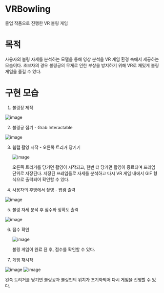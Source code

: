 # VRBowling

졸업 작품으로 진행한 VR 볼링 게임

# 목적

사용자의 볼링 자세를 분석하는 모델을 통해 영상 분석을 VR 게임 환경 속에서 제공하는 모습이다.
초보자의 경우 볼링공의 무게로 인한 부상을 방지하기 위해 VR로 재밌게 볼링 게임을 즐길 수 있다.
  
# 구현 모습

1. 볼링장 제작
   
  ![image](https://github.com/csieung/VRBowling/assets/72512163/636e7f2a-51eb-4e38-ae3a-eaca069e39d4)

2. 볼링공 집기 - Grab Interactable

  ![image](https://github.com/csieung/VRBowling/assets/72512163/34e5932e-9718-4b6b-b580-7e6fdf34c0a7)

3. 웹캡 촬영 시작 - 오른쪽 트리거 당기기

   ![image](https://github.com/csieung/VRBowling/assets/72512163/a87233d2-9902-424a-8f38-74ba7cdf9225)

   오른쪽 트리거를 당기면 촬영이 시작되고, 한번 더 당기면 촬영이 종료되며 프레임 단위로 저장된다.
   저장된 프레임들로 자세를 분석하고 다시 VR 게임 내에서 GIF 형식으로 출력되어 확인할 수 있다.

4. 사용자의 후방에서 촬영 - 웹캠 출력

  ![image](https://github.com/csieung/VRBowling/assets/72512163/89373b6f-0b5f-4094-a583-887c5c0859a6)

5. 볼링 자세 분석 후 점수와 정확도 출력

  ![image](https://github.com/csieung/VRBowling/assets/72512163/815792c3-11d5-4067-8c60-ea57764951ff)

6. 점수 확인

   ![image](https://github.com/csieung/VRBowling/assets/72512163/b1128ed4-ac67-4009-a93d-1202de95610a)

   볼링 게임이 완료 된 후, 점수를 확인할 수 있다.

7. 게임 재시작

  ![image](https://github.com/csieung/VRBowling/assets/72512163/e7ff044c-f15e-46c6-9b02-518fede75b85)
  ![image](https://github.com/csieung/VRBowling/assets/72512163/aee90cfb-7f39-446e-bf6d-5823b9ff3633)

  왼쪽 트리거를 당기면 볼링공과 볼링핀의 위치가 초기화되어 다시 게임을 진행할 수 있다.
  
